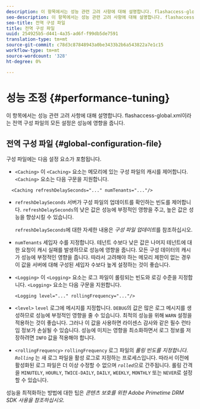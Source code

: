 ```yaml
---
description: 이 항목에서는 성능 관련 고려 사항에 대해 설명합니다. flashaccess-global.xml이라는 전역 구성 파일의 모든 설정은 성능에 영향을 줍니다.
seo-description: 이 항목에서는 성능 관련 고려 사항에 대해 설명합니다. flashaccess-global.xml이라는 전역 구성 파일의 모든 설정은 성능에 영향을 줍니다.
seo-title: 전역 구성 파일
title: 전역 구성 파일
uuid: 254925b5-d441-4a35-ad6f-f99db5de7591
translation-type: tm+mt
source-git-commit: c78d3c87848943a0be3433b2b6a543822a7e1c15
workflow-type: tm+mt
source-wordcount: '328'
ht-degree: 0%

---
```



# 성능 조정 {#performance-tuning}

이 항목에서는 성능 관련 고려 사항에 대해 설명합니다. flashaccess-global.xml이라는 전역 구성 파일의 모든 설정은 성능에 영향을 줍니다.

## 전역 구성 파일 {#global-configuration-file}

구성 파일에는 다음 설정 요소가 포함됩니다.

* `<Caching>` 이  `<Caching>` 요소는 메모리에 있는 구성 파일의 캐시를 제어합니다. `<Caching>` 요소는 다음 구문을 지원합니다.

```
  <Caching refreshDelaySeconds="..." numTenants="..."/>
```

* `refreshDelaySeconds` 서버가 구성 파일의 업데이트를 확인하는 빈도를 제어합니다. `refreshDelaySeconds`의 낮은 값은 성능에 부정적인 영향을 주고, 높은 값은 성능을 향상시킬 수 있습니다.

   `refreshDelaySeconds`에 대한 자세한 내용은 *구성 파일 업데이트*&#x200B;를 참조하십시오.

* `numTenants` 세입자 수를 지정합니다. 테넌트 수보다 낮은 값은 나머지 테넌트에 대한 요청이 캐시 실패를 발생하므로 성능에 영향을 줍니다. 모든 구성 데이터의 캐시가 성능에 부정적인 영향을 줍니다. 따라서 고려해야 하는 메모리 제한이 없는 경우 이 값을 서버에 대해 구성된 세입자 수보다 높게 설정하는 것이 좋습니다.

* `<Logging>` 이  `<Logging>` 요소는 로그 파일이 롤링되는 빈도와 로깅 수준을 지정합니다. `<Logging>` 요소는 다음 구문을 지원합니다.

   ```
   <Logging level="..." rollingFrequency="..."/>
   ```

* `<level>`  `level` 로그에 메시지를 지정합니다. `DEBUG`의 값은 많은 로그 메시지를 생성하므로 성능에 부정적인 영향을 줄 수 있습니다. 최적의 성능을 위해 `WARN` 설정을 적용하는 것이 좋습니다. 그러나 이 값을 사용하면 라이센스 감사와 같은 필수 런타임 정보가 손실될 수 있습니다. 성능에 미치는 영향을 최소화하면서 로그 정보를 저장하려면 `INFO` 값을 적용해야 합니다.

* `<rollingFrequency>`  `rollingFrequency` 로그 파일의  *롤링 빈도를 지정합니다*. *`Rolling`* 는 새 로그 파일을 활성 로그로 지정하는 프로세스입니다. 따라서 이전에 활성화된 로그 파일은 더 이상 수정할 수 없으며 *`rolled`*&#x200B;으로 간주됩니다. 롤링 간격을 `MINUTELY`, `HOURLY`, `TWICE-DAILY`, `DAILY`, `WEEKLY`, `MONTHLY` 또는 `NEVER`로 설정할 수 있습니다.

성능을 최적화하는 방법에 대한 팁은 *콘텐츠 보호를 위한 Adobe Primetime DRM SDK 사용을 참조하십시오.*